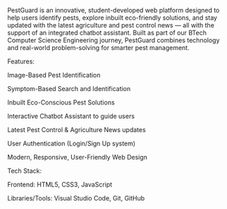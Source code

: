 PestGuard is an innovative, student-developed web platform designed to help users identify pests, explore inbuilt eco-friendly solutions, and stay updated with the latest agriculture and pest control news — all with the support of an integrated chatbot assistant.
Built as part of our BTech Computer Science Engineering journey, PestGuard combines technology and real-world problem-solving for smarter pest management.



Features:

Image-Based Pest Identification

Symptom-Based Search and Identification

Inbuilt Eco-Conscious Pest Solutions

Interactive Chatbot Assistant to guide users

Latest Pest Control & Agriculture News updates

User Authentication (Login/Sign Up system)

Modern, Responsive, User-Friendly Web Design



Tech Stack:

Frontend: HTML5, CSS3, JavaScript

Libraries/Tools: Visual Studio Code, Git, GitHub
